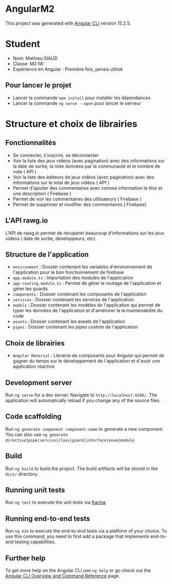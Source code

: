 # AngularM2

This project was generated with [Angular CLI](https://github.com/angular/angular-cli) version 15.2.5.

# Student

- Nom: Mathieu SIAUD
- Classe: M2 IW
- Expérience en Angular : Première fois, jamais utilisé

## Pour lancer le projet

- Lancer la commande `npm install` pour installer les dépendances
- Lancer la commande `ng serve --open` pour lancer le serveur

# Structure et choix de librairies

## Fonctionnalités

- Se connecter, s'inscrire, se déconnecter
- Voir la liste des jeux vidéos (avec pagination) avec des informations sur la date de sortie, la note données par la communauté et le nombre de vote ( API )
- Voir la liste des éditeurs de jeux vidéos (avec pagination) avec des informations sur le total de jeux vidéos ( API )
- Permet d'ajouter des commentaires avec comme information le titre et une description ( Firebase )
- Permet de voir les commentaires des utilisateurs ( Firebase )
- Permet de supprimer et modifier des commentaires ( Firebase)

## L'API rawg.io

L'API de rawg.io permet de récupérer beaucoup d'informations sur les jeux vidéos ( date de sortie, développeurs, etc). 

## Structure de l'application

- `environment` : Dossier contenant les variables d'environnement de l'application pour le bon fonctionnement de firebase
-  `app.module.ts` : Importation des modules de l'application
-  `app-routing.module.ts` : Permet de gérer le routage de l'application et gérer les guards
-  `components` : Dossier contenant les composants de l'application
-  `services` : Dossier contenant les services de l'application
-  `models` : Dossier contenant les modèles de l'application qui permet de typer les données de l'application et d'améliorer la  la maintenabilité du code
-  `assets` : Dossier contenant les assets de l'application
- `pipes` : Dossier contenant les pipes custom de l'application

## Choix de librairies

- `Angular Material` : Librairie de composants pour Angular qui permet de gagner du temps sur le développement de l'application et d'avoir une application réactive


## Development server

Run `ng serve` for a dev server. Navigate to `http://localhost:4200/`. The application will automatically reload if you change any of the source files.

## Code scaffolding

Run `ng generate component component-name` to generate a new component. You can also use `ng generate directive|pipe|service|class|guard|interface|enum|module`.

## Build

Run `ng build` to build the project. The build artifacts will be stored in the `dist/` directory.

## Running unit tests

Run `ng test` to execute the unit tests via [Karma](https://karma-runner.github.io).

## Running end-to-end tests

Run `ng e2e` to execute the end-to-end tests via a platform of your choice. To use this command, you need to first add a package that implements end-to-end testing capabilities.

## Further help

To get more help on the Angular CLI use `ng help` or go check out the [Angular CLI Overview and Command Reference](https://angular.io/cli) page.
